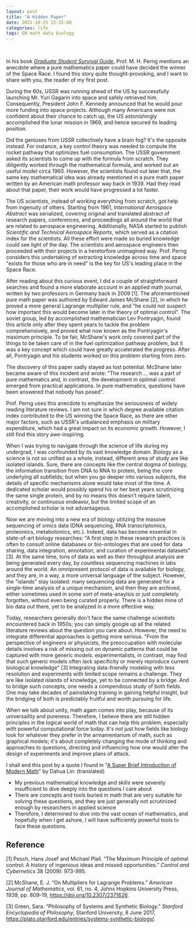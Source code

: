 ```yaml
---
layout: post
title: "A Hidden Paper"
date: 2021-10-25 22:35:00
categories: life 
tags: EN math data biology
---
```


​	



In his book *[Graduate Student Survival Guide](https://www.douban.com/book/subject/27108502/)*, Prof. M. H. Perng mentions an anecdote where a pure mathematics paper could have decided the winner of the Space Race. I found this story quite thought-provoking, and I want to share with you, the reader of my first post.

During the 60s, USSR was running ahead of the US by successfully launching Mr. Yuri Gagarin into space and safely retrieved him. Consequently, President John F. Kennedy announced that he would pour more funding into space projects. Although many Americans were not confident about their chance to catch up, the US astonishingly accomplished the lunar mission in 1969, and hence secured its leading position. 

Did the geniuses from USSR collectively have a brain fog? It's the opposite instead. For instance, a key control theory was needed to compute the rocket pathway that optimizes fuel consumption. The USSR government asked its scientists to come up with the formula from scratch. They diligently worked through the mathematical formula, and worked out an useful model circa 1960. However, the scientists found out later that, the same key mathematical idea was already mentioned in a pure math paper written by an American math professor way back in 1939. Had they read about that paper, their work would have progressed a lot faster. 

The US scientists, instead of working everything from scratch, got help from ingenuity of others. Starting from 1961, *International Aerospace Abstract* was serialized, covering original and translated abstract of research papers, conferences, and proceedings all around the world that are related to aerospace engineering. Additionally, NASA started to publish *Scientific and Technical Aerospace Reports*, which served as a citation index for the scientists. All these effort were made so buried knowledge could see light of the day. The scientists and aerospace engineers then proceeded with their projects in a heretorfore unimagined way. Prof. Perng considers this undertaking of extracting knowledge across time and space "exists for those who are in need" is the key for US's leading place in the Space Race. 

After reading about this curious event, I did a couple of straightforward searches and found a more elaborate account in an applied math journal, written by two professors in Germany back in 2009 [1]. The aforementioned pure math paper was authored by Edward James McShane [2], in which he proved a more general Lagrange multiplier rule, and "he could not suspect how important this would become later in the theory of optimal control". The soviet group, led by accomplished mathematician Lev Pontryagin, found this article only after they spent years to tackle the problem comprehensively, and proved what now known as the Pontryagin's maximum principle. To be fair, McShane's work only covered part of the things to be taken care of in the fuel optimization pathway problem, but it was a key concept which could have greatly accelerated the progress. After all, Pontryagin and his students worked on this problem starting from zero. 

The discovery of this paper sadly stayed as lost potential. McShane later became aware of this incident and wrote: "The research ... was a part of pure mathematics and, in contrast, the development in optimal control emerged from practical applications. In pure mathematics, questions have been answered that nobody has posed". 

Prof. Perng uses this anecdote to emphasize the seriousness of widely reading literature reviews. I am not sure in which degree available citation index contributed to the US winning the Space Race, as there are other major factors, such as USSR's unbalanced emphasis on military expenditure, which had a great impact on its economic growth. However, I still find this story awe-inspiring. 

When I was trying to navigate through the science of life during my undergrad, I was confounded by its vast knowledge domain. Biology as a science is not so unified as a whole; instead, different area of study are like isolated islands. Sure, there are concepts like the central dogma of biology, the information transition from DNA to RNA to protein, being the core underlying all subfields; but when you go deeper into various subjects, the details of specific mechanisms alone would take most of the time. A dedicated scholar would possibly spend his or her best years scrutinizing the same single protein, and by no means this doesn't require talent, creativity, or continuous endeavor, but the limited scope of an accomplished scholar is not advantageous. 

Now we are moving into a new era of biology utilizing the massive sequencing of omics data (DNA sequencing, RNA transcriptomics, proteomics, metabolomics, etc.). Indeed, data has become essential in state-of-art biology researches: "A first step in these research practices is often to consult online databases or bio-ontologies that are used for data sharing, data integration, annotation, and curation of experimental datasets" [3]. At the same time, tons of data as well as their throughput analysis are being generated every day, by countless sequencing machines in labs around the world. An omnipresent protocol of data is available for biology, and they are, in a way, a more universal language of the subject. However, the "islands" stay isolated: many sequencing data are generated for a single-time analysis of a unique mechanism, and then they are archived, either sometimes used in some sort of meta-anaylsis or just completely forgotten, without even being curated properly. There is a hidden mine of bio data out there, yet to be analyzed in a more effective way. 

Today, researchers generally don't face the same challenge scientists encountered back in 1950s; you can simply google up all the related literature reviews about the question you care about. However, the need to integrate differential approaches is getting more serious. "From the perspective of engineers or physicists, the preoccupation with molecular details involves a risk of missing out on dynamic patterns that could be captured with more generic models. experimentalists, in contrast, may find that such generic models often lack specificity or merely reproduce current biological knowledge" [3] Integrating data-friendly modeling with less resolution and experiments with limited scope remains a challenge. They are like isolated islands of knowledge, yet to be connected by a bridge. And to bridge such concepts, one needs a compendious study of both fields. One may take decades of painstaking training in gaining helpful insight, but the bridging of both is predictably fruitful and worth pursuing for life. 

When we talk about unity, math again comes into play, because of its universaility and pureness. Therefore, I believe there are still hidden principles in the logical world of math that can help this problem, especially with powerful computational force today. It's not just how fields like biology look for whatever they prefer in the armamentarium of math, such as graphical models; it's about completely changing the mode of thinking and approaches to questions, directing and influencing how one would alter the design of experiments and improve plans of attack.



I shall end this post by a quote I found in "[A Super Brief Introduction of Modern Math](http://www.penglixun.com/study/science/mit_math_system.html)" by Dahua Lin: (translated)

- My previous mathematical knowledge and skills were severely insufficient to dive deeply into the questions I care about
- There are concepts and tools buried in math that are very suitable for solving these questions, and they are just generally not scrutinized enough by researchers in applied science
- Therefore, I determined to dive into the vast ocean of mathematics, and hopefully when I get ashore, I will have sufficiently powerful tools to face these questions. 





## Reference

[1] Pesch, Hans Josef and Michael Plail. “The Maximum Principle of optimal control: A history of ingenious ideas and missed opportunities.” *Control and Cybernetics* 38 (2009): 973-995.

[2] McShane, E. J. “On Multipliers for Lagrange Problems.” *American Journal of Mathematics*, vol. 61, no. 4, Johns Hopkins University Press, 1939, pp. 809–19, https://doi.org/10.2307/2371626. 

[3] Green, Sara. “Philosophy of Systems and Synthetic Biology.” *Stanford Encyclopedia of Philosophy*, Stanford University, 8 June 2017, https://plato.stanford.edu/entries/systems-synthetic-biology/. 